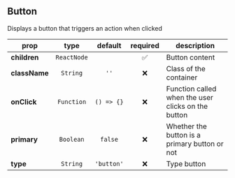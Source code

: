 ## Button

Displays a button that triggers an action when clicked

prop | type | default | required | description
---- | :----: | :-------: | :--------: | -----------
**children** | `ReactNode` |  | :white_check_mark: | Button content
**className** | `String` | `''` | :x: | Class of the container
**onClick** | `Function` | `() => {}` | :x: | Function called when the user clicks on the button
**primary** | `Boolean` | `false` | :x: | Whether the button is a primary button or not
**type** | `String` | `'button'` | :x: | Type button


